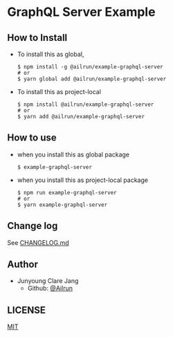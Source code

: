 # GraphQL Server Example

## How to Install

- To install this as global,
    ``` shell
    $ npm install -g @ailrun/example-graphql-server
    # or
    $ yarn global add @ailrun/example-graphql-server
    ```
- To install this as project-local
    ``` shell
    $ npm install @ailrun/example-graphql-server
    # or
    $ yarn add @ailrun/example-graphql-server
    ```

## How to use

- when you install this as global package
    ``` shell
    $ example-graphql-server
    ```
- when you install this as project-local package
    ``` shell
    $ npm run example-graphql-server
    # or 
    $ yarn example-graphql-server
    ```
    
## Change log

See [CHANGELOG.md](https://github.com/ailrun/example-graphql-server/CHANGELOG.md)

## Author

- Junyoung Clare Jang
    - Github: [@Ailrun](https://github.com/ailrun)

## LICENSE

[MIT](https://github.com/ailrun/example-graphql-server/LICENSE)
